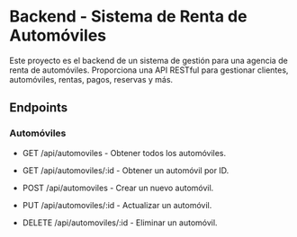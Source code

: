 # Backend - Sistema de Renta de Automóviles
Este proyecto es el backend de un sistema de gestión para una agencia de renta de automóviles. Proporciona una API RESTful para gestionar clientes, automóviles, rentas, pagos, reservas y más.
## Endpoints
### Automóviles
- GET /api/automoviles - Obtener todos los automóviles.

- GET /api/automoviles/:id - Obtener un automóvil por ID.

- POST /api/automoviles - Crear un nuevo automóvil.

- PUT /api/automoviles/:id - Actualizar un automóvil.

- DELETE /api/automoviles/:id - Eliminar un automóvil.
